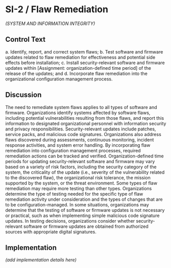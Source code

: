 # SI-2 / Flaw Remediation

_(SYSTEM AND INFORMATION INTEGRITY)_

## Control Text


a. Identify, report, and correct system flaws;
b. Test software and firmware updates related to flaw remediation for effectiveness and potential side effects before installation;
c. Install security-relevant software and firmware updates within [Assignment: organization-defined time period] of the release of the updates; and
d. Incorporate flaw remediation into the organizational configuration management process.

## Discussion

The need to remediate system flaws applies to all types of software and firmware. Organizations identify systems affected by software flaws, including potential vulnerabilities resulting from those flaws, and report this information to designated organizational personnel with information security and privacy responsibilities. Security-relevant updates include patches, service packs, and malicious code signatures. Organizations also address flaws discovered during assessments, continuous monitoring, incident response activities, and system error handling. By incorporating flaw remediation into configuration management processes, required remediation actions can be tracked and verified.
Organization-defined time periods for updating security-relevant software and firmware may vary based on a variety of risk factors, including the security category of the system, the criticality of the update (i.e., severity of the vulnerability related to the discovered flaw), the organizational risk tolerance, the mission supported by the system, or the threat environment. Some types of flaw remediation may require more testing than other types. Organizations determine the type of testing needed for the specific type of flaw remediation activity under consideration and the types of changes that are to be configuration-managed. In some situations, organizations may determine that the testing of software or firmware updates is not necessary or practical, such as when implementing simple malicious code signature updates. In testing decisions, organizations consider whether security-relevant software or firmware updates are obtained from authorized sources with appropriate digital signatures.

## Implementation

_(add implementation details here)_